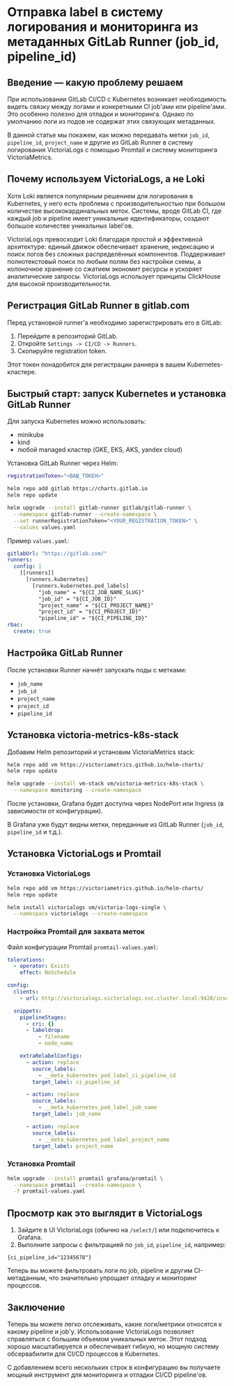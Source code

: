 # Отправка label в систему логирования и мониторинга из метаданных GitLab Runner (job_id, pipeline_id)

## Введение — какую проблему решаем

При использовании GitLab CI/CD с Kubernetes возникает необходимость видеть связку между логами и конкретными CI job'ами или pipeline'ами. Это особенно полезно для отладки и мониторинга. Однако по умолчанию логи из подов не содержат этих связующих метаданных.

В данной статье мы покажем, как можно передавать метки `job_id`, `pipeline_id`, `project_name` и другие из GitLab Runner в систему логирования VictoriaLogs с помощью Promtail и систему мониторинга VictoriaMetrics.

## Почему используем VictoriaLogs, а не Loki

Хотя Loki является популярным решением для логирования в Kubernetes, у него есть проблема с производительностью при большом количестве высококардинальных меток. Системы, вроде GitLab CI, где каждый job и pipeline имеет уникальные идентификаторы, создают большое количестве уникальных label'ов.

VictoriaLogs превосходит Loki благодаря простой и эффективной архитектуре: единый движок обеспечивает хранение, индексацию и поиск логов без сложных распределённых компонентов. Поддерживает полнотекстовый поиск по любым полям без настройки схемы, а колоночное хранение со сжатием экономит ресурсы и ускоряет аналитические запросы. VictoriaLogs использует принципы ClickHouse для высокой производительности.

## Регистрация GitLab Runner в gitlab.com

Перед установкой runner'а необходимо зарегистрировать его в GitLab:

1. Перейдите в репозиторий GitLab.
2. Откройте `Settings -> CI/CD -> Runners`.
3. Скопируйте registration token.

Этот токен понадобится для регистрации раннера в вашем Kubernetes-кластере.

## Быстрый старт: запуск Kubernetes и установка GitLab Runner

Для запуска Kubernetes можно использовать:

- minikube
- kind
- любой managed кластер (GKE, EKS, AKS, yandex cloud)

Установка GitLab Runner через Helm:

```bash
registrationToken="<ВАШ_ТОКЕН>"

helm repo add gitlab https://charts.gitlab.io
helm repo update

helm upgrade --install gitlab-runner gitlab/gitlab-runner \
  --namespace gitlab-runner --create-namespace \
  --set runnerRegistrationToken="<YOUR_REGISTRATION_TOKEN>" \
  --values values.yaml
```

Пример `values.yaml`:

```yaml
gitlabUrl: "https://gitlab.com/"
runners:
  config: |
    [[runners]]
      [runners.kubernetes]
        [runners.kubernetes.pod_labels]
          "job_name" = "${CI_JOB_NAME_SLUG}"
          "job_id" = "${CI_JOB_ID}"
          "project_name" = "${CI_PROJECT_NAME}"
          "project_id" = "${CI_PROJECT_ID}"
          "pipeline_id" = "${CI_PIPELINE_ID}"
rbac:
  create: true
```

## Настройка GitLab Runner

После установки Runner начнёт запускать поды с метками:

- `job_name`
- `job_id`
- `project_name`
- `project_id`
- `pipeline_id`

## Установка victoria-metrics-k8s-stack

Добавим Helm репозиторий и установим VictoriaMetrics stack:

```bash
helm repo add vm https://victoriametrics.github.io/helm-charts/
helm repo update

helm upgrade --install vm-stack vm/victoria-metrics-k8s-stack \
  --namespace monitoring --create-namespace
```

После установки, Grafana будет доступна через NodePort или Ingress (в зависимости от конфигурации).

В Grafana уже будут видны метки, переданные из GitLab Runner (`job_id`, `pipeline_id` и т.д.).

## Установка VictoriaLogs и Promtail

### Установка VictoriaLogs
```bash
helm repo add vm https://victoriametrics.github.io/helm-charts/
helm repo update

helm install victorialogs vm/victoria-logs-single \
  --namespace victorialogs --create-namespace
```

### Настройка Promtail для захвата меток

Файл конфигурации Promtail `promtail-values.yaml`:
```yaml
tolerations:
  - operator: Exists
    effect: NoSchedule

config:
  clients:
    - url: http://victorialogs.victorialogs.svc.cluster.local:9428/insert/loki/api/v1/push?_msg_field=msg

  snippets:
    pipelineStages:
      - cri: {}
      - labeldrop:
          - filename
          - node_name

    extraRelabelConfigs:
      - action: replace
        source_labels:
          - __meta_kubernetes_pod_label_ci_pipeline_id
        target_label: ci_pipeline_id

      - action: replace
        source_labels:
          - __meta_kubernetes_pod_label_job_name
        target_label: job_name

      - action: replace
        source_labels:
          - __meta_kubernetes_pod_label_project_name
        target_label: project_name
```

### Установка Promtail
```bash
helm upgrade --install promtail grafana/promtail \
  --namespace promtail --create-namespace \
  -f promtail-values.yaml
```

## Просмотр как это выглядит в VictoriaLogs

1. Зайдите в UI VictoriaLogs (обычно на `/select/`) или подключитесь к Grafana.
2. Выполните запросы с фильтрацией по `job_id`, `pipeline_id`, например:
```logql
{ci_pipeline_id="12345678"}
```

Теперь вы можете фильтровать логи по job, pipeline и другим CI-метаданным, что значительно упрощает отладку и мониторинг процессов.

## Заключение

Теперь вы можете легко отслеживать, какие логи/метрики относятся к какому pipeline и job'у. Использование VictoriaLogs позволяет справляться с большим объемом уникальных меток. Этот подход хорошо масштабируется и обеспечивает гибкую, но мощную систему обсервабилити для CI/CD процессов в Kubernetes.

С добавлением всего нескольких строк в конфигурацию вы получаете мощный инструмент для мониторинга и отладки CI/CD pipeline'ов.